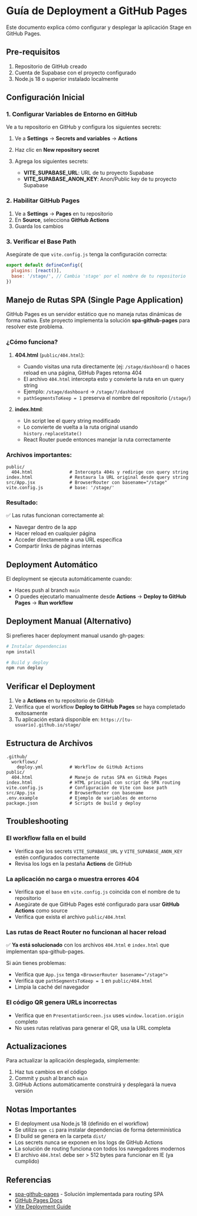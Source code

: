 # Guía de Deployment a GitHub Pages

Este documento explica cómo configurar y desplegar la aplicación Stage en GitHub Pages.

## Pre-requisitos

1. Repositorio de GitHub creado
2. Cuenta de Supabase con el proyecto configurado
3. Node.js 18 o superior instalado localmente

## Configuración Inicial

### 1. Configurar Variables de Entorno en GitHub

Ve a tu repositorio en GitHub y configura los siguientes secrets:

1. Ve a **Settings** → **Secrets and variables** → **Actions**
2. Haz clic en **New repository secret**
3. Agrega los siguientes secrets:

   - **VITE_SUPABASE_URL**: URL de tu proyecto Supabase
   - **VITE_SUPABASE_ANON_KEY**: Anon/Public key de tu proyecto Supabase

### 2. Habilitar GitHub Pages

1. Ve a **Settings** → **Pages** en tu repositorio
2. En **Source**, selecciona **GitHub Actions**
3. Guarda los cambios

### 3. Verificar el Base Path

Asegúrate de que `vite.config.js` tenga la configuración correcta:

```javascript
export default defineConfig({
  plugins: [react()],
  base: '/stage/', // Cambia 'stage' por el nombre de tu repositorio
})
```

## Manejo de Rutas SPA (Single Page Application)

GitHub Pages es un servidor estático que no maneja rutas dinámicas de forma nativa. Este proyecto implementa la solución **spa-github-pages** para resolver este problema.

### ¿Cómo funciona?

1. **404.html** (`public/404.html`): 
   - Cuando visitas una ruta directamente (ej: `/stage/dashboard`) o haces reload en una página, GitHub Pages retorna 404
   - El archivo `404.html` intercepta esto y convierte la ruta en un query string
   - Ejemplo: `/stage/dashboard` → `/stage/?/dashboard`
   - `pathSegmentsToKeep = 1` preserva el nombre del repositorio (`/stage/`)

2. **index.html**:
   - Un script lee el query string modificado
   - Lo convierte de vuelta a la ruta original usando `history.replaceState()`
   - React Router puede entonces manejar la ruta correctamente

### Archivos importantes:

```
public/
  404.html              # Intercepta 404s y redirige con query string
index.html              # Restaura la URL original desde query string
src/App.jsx             # BrowserRouter con basename="/stage"
vite.config.js          # base: '/stage/'
```

### Resultado:

✅ Las rutas funcionan correctamente al:
- Navegar dentro de la app
- Hacer reload en cualquier página
- Acceder directamente a una URL específica
- Compartir links de páginas internas

## Deployment Automático

El deployment se ejecuta automáticamente cuando:

- Haces push al branch `main`
- O puedes ejecutarlo manualmente desde **Actions** → **Deploy to GitHub Pages** → **Run workflow**

## Deployment Manual (Alternativo)

Si prefieres hacer deployment manual usando gh-pages:

```bash
# Instalar dependencias
npm install

# Build y deploy
npm run deploy
```

## Verificar el Deployment

1. Ve a **Actions** en tu repositorio de GitHub
2. Verifica que el workflow **Deploy to GitHub Pages** se haya completado exitosamente
3. Tu aplicación estará disponible en: `https://[tu-usuario].github.io/stage/`

## Estructura de Archivos

```
.github/
  workflows/
    deploy.yml          # Workflow de GitHub Actions
public/
  404.html              # Manejo de rutas SPA en GitHub Pages
index.html              # HTML principal con script de SPA routing
vite.config.js          # Configuración de Vite con base path
src/App.jsx             # BrowserRouter con basename
.env.example            # Ejemplo de variables de entorno
package.json            # Scripts de build y deploy
```

## Troubleshooting

### El workflow falla en el build

- Verifica que los secrets `VITE_SUPABASE_URL` y `VITE_SUPABASE_ANON_KEY` estén configurados correctamente
- Revisa los logs en la pestaña **Actions** de GitHub

### La aplicación no carga o muestra errores 404

- Verifica que el `base` en `vite.config.js` coincida con el nombre de tu repositorio
- Asegúrate de que GitHub Pages esté configurado para usar **GitHub Actions** como source
- Verifica que exista el archivo `public/404.html`

### Las rutas de React Router no funcionan al hacer reload

✅ **Ya está solucionado** con los archivos `404.html` e `index.html` que implementan spa-github-pages.

Si aún tienes problemas:
- Verifica que `App.jsx` tenga `<BrowserRouter basename="/stage">`
- Verifica que `pathSegmentsToKeep = 1` en `public/404.html`
- Limpia la caché del navegador

### El código QR genera URLs incorrectas

- Verifica que en `PresentationScreen.jsx` uses `window.location.origin` completo
- No uses rutas relativas para generar el QR, usa la URL completa

## Actualizaciones

Para actualizar la aplicación desplegada, simplemente:

1. Haz tus cambios en el código
2. Commit y push al branch `main`
3. GitHub Actions automáticamente construirá y desplegará la nueva versión

## Notas Importantes

- El deployment usa Node.js 18 (definido en el workflow)
- Se utiliza `npm ci` para instalar dependencias de forma determinística
- El build se genera en la carpeta `dist/`
- Los secrets nunca se exponen en los logs de GitHub Actions
- La solución de routing funciona con todos los navegadores modernos
- El archivo `404.html` debe ser > 512 bytes para funcionar en IE (ya cumplido)

## Referencias

- [spa-github-pages](https://github.com/rafgraph/spa-github-pages) - Solución implementada para routing SPA
- [GitHub Pages Docs](https://docs.github.com/en/pages)
- [Vite Deployment Guide](https://vitejs.dev/guide/static-deploy.html)
